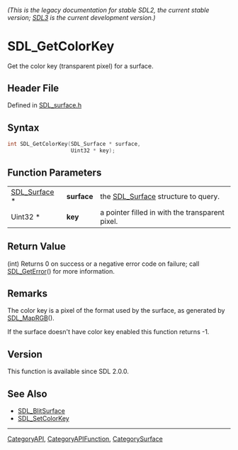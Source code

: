 ###### (This is the legacy documentation for stable SDL2, the current stable version; [SDL3](https://wiki.libsdl.org/SDL3/) is the current development version.)
# SDL_GetColorKey

Get the color key (transparent pixel) for a surface.

## Header File

Defined in [SDL_surface.h](https://github.com/libsdl-org/SDL/blob/SDL2/include/SDL_surface.h)

## Syntax

```c
int SDL_GetColorKey(SDL_Surface * surface,
                    Uint32 * key);
```

## Function Parameters

|                              |             |                                                    |
| ---------------------------- | ----------- | -------------------------------------------------- |
| [SDL_Surface](SDL_Surface) * | **surface** | the [SDL_Surface](SDL_Surface) structure to query. |
| Uint32 *                     | **key**     | a pointer filled in with the transparent pixel.    |

## Return Value

(int) Returns 0 on success or a negative error code on failure; call
[SDL_GetError](SDL_GetError)() for more information.

## Remarks

The color key is a pixel of the format used by the surface, as generated by
[SDL_MapRGB](SDL_MapRGB)().

If the surface doesn't have color key enabled this function returns -1.

## Version

This function is available since SDL 2.0.0.

## See Also

- [SDL_BlitSurface](SDL_BlitSurface)
- [SDL_SetColorKey](SDL_SetColorKey)

----
[CategoryAPI](CategoryAPI), [CategoryAPIFunction](CategoryAPIFunction), [CategorySurface](CategorySurface)

